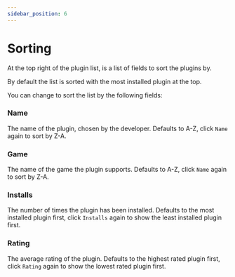 ```yaml
---
sidebar_position: 6
---
```


# Sorting

At the top right of the plugin list, is a list of fields to sort the plugins by.

By default the list is sorted with the most installed plugin at the top.

You can change to sort the list by the following fields:

### Name

The name of the plugin, chosen by the developer. Defaults to A-Z, click `Name` again to sort by Z-A.

### Game

The name of the game the plugin supports. Defaults to A-Z, click `Name` again to sort by Z-A.

### Installs

The number of times the plugin has been installed. Defaults to the most installed plugin first, click `Installs` again to show the least installed plugin first.

### Rating

The average rating of the plugin. Defaults to the highest rated plugin first, click `Rating` again to show the lowest rated plugin first.

